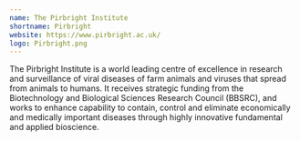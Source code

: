```yaml
---
name: The Pirbright Institute
shortname: Pirbright
website: https://www.pirbright.ac.uk/
logo: Pirbright.png
---
```


The Pirbright Institute is a world leading centre of excellence in research and surveillance of viral diseases of farm animals and viruses that spread from animals to humans. It receives strategic funding from the Biotechnology and Biological Sciences Research Council (BBSRC), and works to enhance capability to contain, control and eliminate economically and medically important diseases through highly innovative fundamental and applied bioscience.